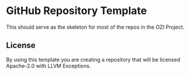 # GitHub Repository Template

This should serve as the skeleton for most of the repos in the OZI Project.

## License

By using this template you are creating a repository that will be licensed Apache-2.0 with LLVM Exceptions.
